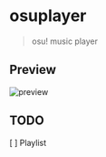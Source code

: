 # osuplayer

> osu! music player

## Preview

![preview](https://i.imgur.com/gy6n8bA.png)

## TODO

[ ] Playlist
